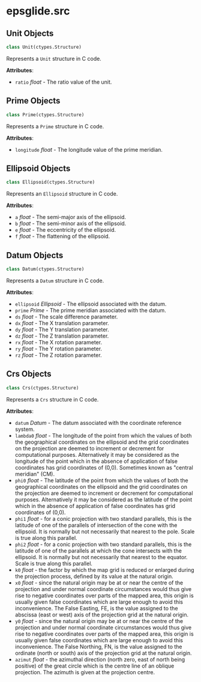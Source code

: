 <a id="epsglide.src"></a>

# epsglide.src

<a id="epsglide.src.Unit"></a>

## Unit Objects

```python
class Unit(ctypes.Structure)
```

Represents a `Unit` structure in C code.

**Attributes**:

- `ratio` _float_ - The ratio value of the unit.

<a id="epsglide.src.Prime"></a>

## Prime Objects

```python
class Prime(ctypes.Structure)
```

Represents a `Prime` structure in C code.

**Attributes**:

- `longitude` _float_ - The longitude value of the prime meridian.

<a id="epsglide.src.Ellipsoid"></a>

## Ellipsoid Objects

```python
class Ellipsoid(ctypes.Structure)
```

Represents an `Ellipsoid` structure in C code.

**Attributes**:

- `a` _float_ - The semi-major axis of the ellipsoid.
- `b` _float_ - The semi-minor axis of the ellipsoid.
- `e` _float_ - The eccentricity of the ellipsoid.
- `f` _float_ - The flattening of the ellipsoid.

<a id="epsglide.src.Datum"></a>

## Datum Objects

```python
class Datum(ctypes.Structure)
```

Represents a `Datum` structure in C code.

**Attributes**:

- `ellipsoid` _Ellipsoid_ - The ellipsoid associated with the datum.
- `prime` _Prime_ - The prime meridian associated with the datum.
- `ds` _float_ - The scale difference parameter.
- `dx` _float_ - The X translation parameter.
- `dy` _float_ - The Y translation parameter.
- `dz` _float_ - The Z translation parameter.
- `rx` _float_ - The X rotation parameter.
- `ry` _float_ - The Y rotation parameter.
- `rz` _float_ - The Z rotation parameter.

<a id="epsglide.src.Crs"></a>

## Crs Objects

```python
class Crs(ctypes.Structure)
```

Represents a `Crs` structure in C code.

**Attributes**:

- `datum` _Datum_ - The datum associated with the coordinate reference
  system.
- `lambda0` _float_ - The longitude of the point from which the values of
  both the geographical coordinates on the ellipsoid and the grid
  coordinates on the projection are deemed to increment or decrement
  for computational purposes. Alternatively it may be considered as
  the longitude of the point which in the absence of application of
  false coordinates has grid coordinates of (0,0). Sometimes known
  as "central meridian" (CM).
- `phi0` _float_ - The latitude of the point from which the values of both
  the geographical coordinates on the ellipsoid and the grid
  coordinates on the projection are deemed to increment or decrement
  for computational purposes. Alternatively it may be considered as
  the latitude of the point which in the absence of application of
  false coordinates has grid coordinates of (0,0).
- `phi1` _float_ - for a conic projection with two standard parallels, this
  is the latitude of one of the parallels of intersection of the cone
  with the ellipsoid. It is normally but not necessarily that nearest
  to the pole. Scale is true along this parallel.
- `phi2` _float_ - for a conic projection with two standard parallels, this
  is the latitude of one of the parallels at which the cone
  intersects with the ellipsoid. It is normally but not necessarily
  that nearest to the equator. Scale is true along this parallel.
- `k0` _float_ - the factor by which the map grid is reduced or enlarged
  during the projection process, defined by its value at the natural
  origin.
- `x0` _float_ - since the natural origin may be at or near the centre of
  the projection and under normal coordinate circumstances would thus
  give rise to negative coordinates over parts of the mapped area,
  this origin is usually given false coordinates which are large
  enough to avoid this inconvenience. The False Easting, FE, is the
  value assigned to the abscissa (east or west) axis of the
  projection grid at the natural origin.
- `y0` _float_ - since the natural origin may be at or near the centre of
  the projection and under normal coordinate circumstances would thus
  give rise to negative coordinates over parts of the mapped area,
  this origin is usually given false coordinates which are large
  enough to avoid this inconvenience. The False Northing, FN, is the
  value assigned to the ordinate (north or south) axis of the
  projection grid at the natural origin.
- `azimut` _float_ - the azimuthal direction (north zero, east of north
  being positive) of the great circle which is the centre line of an
  oblique projection. The azimuth is given at the projection centre.

